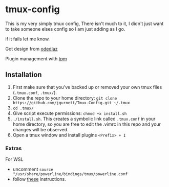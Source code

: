 # tmux-config
This is my very simply tmux config, There isn't much to it, I didn't just want to take someone elses
config so I am just adding as I go.

if it fails let me know.

Got design from [odedlaz](https://github.com/odedlaz/tmux-onedark-theme)

Plugin management with [tpm](https://github.com/tmux-plugins/tpm)

## Installation

1. First make sure that you've backed up or removed your own tmux files (`.tmux.conf`, `.tmux/`).
2. Clone the repo to your home directory: `git clone https://github.com/jgurnett/Tmux-Config.git ~/.tmux`
3. `cd .tmux/`
4. Give script execute permissions: `chmod +x install.sh`
5. `./install.sh`. This creates a symbolic link called `.tmux.conf` in your home directory, so you are free to edit the .vimrc in this repo and your changes will be observed.
6. Open a tmux window and install plugins `<Prefix> + I`


### Extras
For WSL
* uncomment `source "/usr/share/powerline/bindings/tmux/powerline.conf`
* follow [these](https://devpro.media/install-powerline-windows/) instructions.